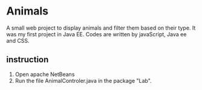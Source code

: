 # Animals
A small web project to display animals and filter them based on their type. It was my first project in Java EE. Codes are written by javaScript, Java ee and CSS.

## instruction
1. Open apache NetBeans
2. Run the file AnimalControler.java in the package "Lab".
